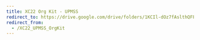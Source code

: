```yaml
---
title: XC22 Org Kit - UPMSS
redirect_to: https://drive.google.com/drive/folders/1KCIl-dOz7fAslthQFFbzwliY-VCT817Q?usp=sharing
redirect_from: 
  - /XC22_UPMSS_OrgKit
---
```

